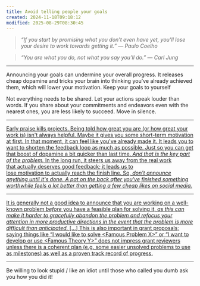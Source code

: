 ```yaml
---
title: Avoid telling people your goals
created: 2024-11-18T09:18:12
modified: 2025-08-29T08:30:45
---
```


> _“If you start by promising what you don’t even have yet, you’ll lose your desire to work towards getting it.” — Paulo Coelho_

> _“You are what you do, not what you say you’ll do.” — Carl Jung_

---

Announcing your goals can undermine your overall progress. It releases cheap dopamine and tricks your brain into thinking you’ve already achieved them, which will lower your motivation. Keep your goals to yourself

Not everything needs to be shared. Let your actions speak louder than words. If you share about your commitments and endeavors even with the nearest ones, you are less likely to succeed. Move in silence.

---

[Early praise kills projects. Being told how great you are (or how great your work is) isn't always helpful. Maybe it gives you some short-term motivation at first. In that moment, it can feel like you've already made it. It leads you to want to shorten the feedback loop as much as possible. Just so you can get that boost of dopamine a bit quicker than last time. *And that is the key part of the problem.* In the long run, it steers us away from the real work that actually deserves good feedback; it leads us to lose motivation to actually reach the finish line. So, *don't announce anything until it's done. A pat on the back after you've finished something worthwhile feels a lot better than getting a few cheap likes on social media.*](https://chrishannah.me/early-praise-kills-projects/)

---

[It is generally not a good idea to announce that you are working on a well-known problem *before* you have a feasible plan for solving it, *as this can make it harder to gracefully abandon the problem and refocus your attention in more productive directions in the event that the problem is more difficult than anticipated.* […] This is also important in grant proposals; saying things like “I would like to solve \<Famous Problem X\>” or “I want to develop or use \<Famous Theory Y\>” does not impress grant reviewers unless there is a coherent plan (e.g. some easier unsolved problems to use as milestones) as well as a proven track record of progress.](https://terrytao.wordpress.com/career-advice/be-flexible/)

---

Be willing to look stupid / like an idiot until those who called you dumb ask you how you did it!
